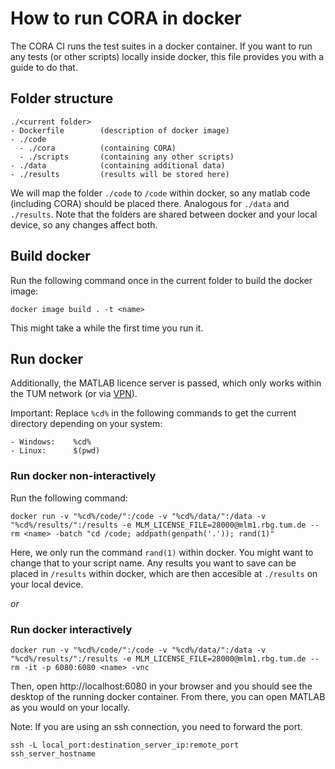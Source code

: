 
# How to run CORA in docker

The CORA CI runs the test suites in a docker container.
If you want to run any tests (or other scripts) locally inside docker, this file provides you with a guide to do that.

## Folder structure

	./<current folder>
	- Dockerfile		(description of docker image)
	- ./code
	  - ./cora  		(containing CORA)
	  - ./scripts		(containing any other scripts)
	- ./data    		(containing additional data)
	- ./results 		(results will be stored here)

We will map the folder `./code` to `/code` within docker, 
so any matlab code (including CORA) should be placed there.
Analogous for `./data` and `./results`.
Note that the folders are shared between docker and your local device,
so any changes affect both.

## Build docker

Run the following command once in the current folder to build the docker image:

	docker image build . -t <name>

This might take a while the first time you run it.

## Run docker


Additionally, the MATLAB licence server is passed, 
which only works within the TUM network (or via [VPN](https://www.it.tum.de/en/it/faq/internet-access-eduroam-vpn-wifi/internet-access-eduroam-vpn-wifi/how-can-i-configure-vpn-access/)).

Important: Replace `%cd%` in the following commands to get the current directory depending on your system:

	- Windows:    %cd%
	- Linux:      $(pwd)
	
### Run docker non-interactively

Run the following command:

	docker run -v "%cd%/code/":/code -v "%cd%/data/":/data -v "%cd%/results/":/results -e MLM_LICENSE_FILE=28000@mlm1.rbg.tum.de --rm <name> -batch "cd /code; addpath(genpath('.')); rand(1)"

Here, we only run the command `rand(1)` within docker. You might want to change that to your script name.
Any results you want to save can be placed in `/results` within docker, which are then accesible at `./results` on your local device.

_or_

### Run docker interactively

	docker run -v "%cd%/code/":/code -v "%cd%/data/":/data -v "%cd%/results/":/results -e MLM_LICENSE_FILE=28000@mlm1.rbg.tum.de --rm -it -p 6080:6080 <name> -vnc

Then, open http://localhost:6080 in your browser and you should see the desktop of the running docker container.
From there, you can open MATLAB as you would on your locally.

Note: If you are using an ssh connection, you need to forward the port.

	ssh -L local_port:destination_server_ip:remote_port ssh_server_hostname
